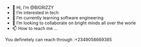 - 👋 Hi, I’m @BIGRIZZY
- 👀 I’m interested in tech
- 🌱 I’m currently learning software engineering 
- 💞️ I’m looking to collaborate on bright minds all over the worle
- 📫 How to reach me ...

You definetely can reach through :+2349058669385

<!---
BIGRIZZY/BIGRIZZY is a ✨ special ✨ repository because its `README.md` (this file) appears on your GitHub profile.
You can click the Preview link to take a look at your changes.
--->
